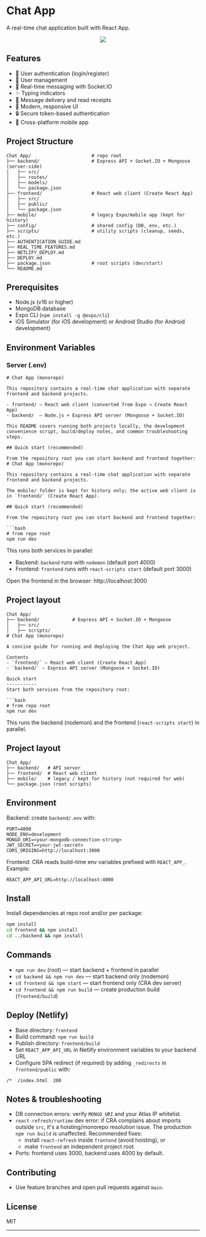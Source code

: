 # Chat App

A real-time chat application built with React App.

<p align="center">
  <a href="https://1chat-app.netlify.app/">
    <img src="https://img.shields.io/badge/View Demo-0077B5?style=for-the-badge&logo=linkedin&logoColor=white"/>
  </a>
</p>

## Features

- 🔐 User authentication (login/register)
- 👥 User management
- 💬 Real-time messaging with Socket.IO
- ✨ Typing indicators
- 📱 Message delivery and read receipts
- 🎨 Modern, responsive UI
- 🔒 Secure token-based authentication
- 📱 Cross-platform mobile app

## Project Structure

```
Chat App/                      # repo root
├── backend/                   # Express API + Socket.IO + Mongoose (server-side)
│   ├── src/
│   ├── routes/
│   ├── models/
│   └── package.json
├── frontend/                  # React web client (Create React App)
│   ├── src/
│   ├── public/
│   └── package.json
├── mobile/                    # legacy Expo/mobile app (kept for history)
├── config/                    # shared config (DB, env, etc.)
├── scripts/                   # utility scripts (cleanup, seeds, etc.)
├── AUTHENTICATION_GUIDE.md
├── REAL_TIME_FEATURES.md
├── NETLIFY_DEPLOY.md
├── DEPLOY.md
├── package.json               # root scripts (dev/start)
└── README.md
```

## Prerequisites

- Node.js (v16 or higher)
- MongoDB database
- Expo CLI (`npm install -g @expo/cli`)
- iOS Simulator (for iOS development) or Android Studio (for Android development)

## Environment Variables

### Server (.env)
```env
# Chat App (monorepo)

This repository contains a real-time chat application with separate frontend and backend projects.

- frontend/ — React web client (converted from Expo → Create React App)
- backend/  — Node.js + Express API server (Mongoose + Socket.IO)

This README covers running both projects locally, the development convenience script, build/deploy notes, and common troubleshooting steps.

## Quick start (recommended)

From the repository root you can start backend and frontend together:
# Chat App (monorepo)

This repository contains a real-time chat application with separate frontend and backend projects.

The mobile/ folder is kept for history only; the active web client is in `frontend/` (Create React App).

## Quick start (recommended)

From the repository root you can start backend and frontend together:

```bash
# from repo root
npm run dev
```

This runs both services in parallel:
- Backend: `backend` runs with `nodemon` (default port 4000)
- Frontend: `frontend` runs with `react-scripts start` (default port 3000)

Open the frontend in the browser: http://localhost:3000

## Project layout

```
Chat App/
├── backend/            # Express API + Socket.IO + Mongoose
│   ├── src/
│   ├── scripts/
# Chat App (monorepo)

A concise guide for running and deploying the Chat App web project.

Contents
- `frontend/` — React web client (Create React App)
- `backend/` — Express API server (Mongoose + Socket.IO)

Quick start
-----------
Start both services from the repository root:

```bash
# from repo root
npm run dev
```

This runs the backend (nodemon) and the frontend (`react-scripts start`) in parallel.

Project layout
--------------

```
Chat App/
├── backend/   # API server
├── frontend/  # React web client
├── mobile/    # legacy / kept for history (not required for web)
└── package.json (root scripts)
```

Environment
-----------

Backend: create `backend/.env` with:

```properties
PORT=4000
NODE_ENV=development
MONGO_URI=<your-mongodb-connection-string>
JWT_SECRET=<your-jwt-secret>
CORS_ORIGINS=http://localhost:3000
```

Frontend: CRA reads build-time env variables prefixed with `REACT_APP_`. Example:

```
REACT_APP_API_URL=http://localhost:4000
```

Install
-------

Install dependencies at repo root and/or per package:

```bash
npm install
cd frontend && npm install
cd ../backend && npm install
```

Commands
--------

- `npm run dev` (root) — start backend + frontend in parallel
- `cd backend && npm run dev` — start backend only (nodemon)
- `cd frontend && npm start` — start frontend only (CRA dev server)
- `cd frontend && npm run build` — create production build (`frontend/build`)

Deploy (Netlify)
----------------

- Base directory: `frontend`
- Build command: `npm run build`
- Publish directory: `frontend/build`
- Set `REACT_APP_API_URL` in Netlify environment variables to your backend URL
- Configure SPA redirect (if required) by adding `_redirects` in `frontend/public` with:

```
/*  /index.html  200
```

Notes & troubleshooting
-----------------------

- DB connection errors: verify `MONGO_URI` and your Atlas IP whitelist.
- `react-refresh/runtime` dev error: if CRA complains about imports outside `src`, it's a hoisting/monorepo resolution issue. The production `npm run build` is unaffected. Recommended fixes:
    - install `react-refresh` inside `frontend` (avoid hoisting), or
    - make `frontend` an independent project root.
- Ports: frontend uses 3000, backend uses 4000 by default.

Contributing
------------

- Use feature branches and open pull requests against `main`.

License
-------

MIT

---
